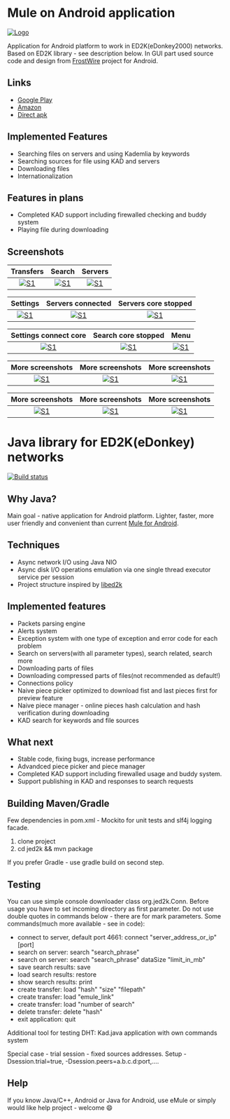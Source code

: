 # Mule on Android application

[![Logo](https://raw.githubusercontent.com/a-pavlov/jed2k/master/android/docs/mule_common.png)](https://raw.githubusercontent.com/a-pavlov/jed2k/master/android/docs/mule_common.png)

Application for Android platform to work in ED2K(eDonkey2000) networks. Based on ED2K library - see description below.
In GUI part used source code and design from [FrostWire](https://github.com/frostwire/frostwire) project for Android.

## Links

* [Google Play](https://play.google.com/store/apps/details?id=org.dkf.jmule&hl=en)
* [Amazon](https://www.amazon.com/DKF-software-Mule-on-Android/dp/B01LYN526Q/ref=sr_1_1?s=mobile-apps&ie=UTF8&qid=1475048708&sr=1-1)
* [Direct apk](https://drive.google.com/open?id=0B39-MtFuW1DTbW5LUk1IR3lsTGM)

## Implemented Features

* Searching files on servers and using Kademlia by keywords
* Searching sources for file using KAD and servers
* Downloading files
* Internationalization

## Features in plans

* Completed KAD support including firewalled checking and buddy system
* Playing file during downloading

## Screenshots

Transfers             |  Search           |  Servers
:-------------------------:|:-------------------------: |:-------------------------:
[![S1](https://raw.githubusercontent.com/a-pavlov/jed2k/master/android/docs/Screenshot_2016-09-26-20-21-51.png)](https://raw.githubusercontent.com/a-pavlov/jed2k/master/android/docs/Screenshot_2016-09-26-20-21-51.png) | [![S1](https://raw.githubusercontent.com/a-pavlov/jed2k/master/android/docs/Screenshot_2016-09-26-20-21-57.png)](https://raw.githubusercontent.com/a-pavlov/jed2k/master/android/docs/Screenshot_2016-09-26-20-21-57.png) | [![S1](https://raw.githubusercontent.com/a-pavlov/jed2k/master/android/docs/Screenshot_2016-09-26-20-22-02.png)](https://raw.githubusercontent.com/a-pavlov/jed2k/master/android/docs/Screenshot_2016-09-26-20-22-02.png)

Settings             |  Servers connected           |  Servers core stopped
:-------------------------:|:-------------------------: |:-------------------------:
[![S1](https://raw.githubusercontent.com/a-pavlov/jed2k/master/android/docs/Screenshot_2016-09-26-20-22-14.png)](https://raw.githubusercontent.com/a-pavlov/jed2k/master/android/docs/Screenshot_2016-09-26-20-22-14.png) | [![S1](https://raw.githubusercontent.com/a-pavlov/jed2k/master/android/docs/Screenshot_2016-09-26-20-22-24.png)](https://raw.githubusercontent.com/a-pavlov/jed2k/master/android/docs/Screenshot_2016-09-26-20-22-24.png) | [![S1](https://raw.githubusercontent.com/a-pavlov/jed2k/master/android/docs/Screenshot_2016-09-28-12-11-50.png)](https://raw.githubusercontent.com/a-pavlov/jed2k/master/android/docs/Screenshot_2016-09-28-12-11-50.png)

Settings connect core            |  Search core stopped          |  Menu
:-------------------------:|:-------------------------: |:-------------------------:
[![S1](https://raw.githubusercontent.com/a-pavlov/jed2k/master/android/docs/Screenshot_2016-09-28-12-12-00.png)](https://raw.githubusercontent.com/a-pavlov/jed2k/master/android/docs/Screenshot_2016-09-28-12-12-00.png) | [![S1](https://raw.githubusercontent.com/a-pavlov/jed2k/master/android/docs/Screenshot_2016-09-28-12-12-11.png)](https://raw.githubusercontent.com/a-pavlov/jed2k/master/android/docs/Screenshot_2016-09-28-12-12-11.png) | [![S1](https://raw.githubusercontent.com/a-pavlov/jed2k/master/android/docs/Screenshot_2016-09-28-12-12-21.png)](https://raw.githubusercontent.com/a-pavlov/jed2k/master/android/docs/Screenshot_2016-09-28-12-12-21.png)


More screenshots           |  More screenshots          |  More screenshots
:-------------------------:|:-------------------------: |:-------------------------:
[![S1](https://raw.githubusercontent.com/a-pavlov/jed2k/master/android/docs/Screenshot_1550678929.png)](https://raw.githubusercontent.com/a-pavlov/jed2k/master/android/docs/Screenshot_1550678929.png) | [![S1](https://raw.githubusercontent.com/a-pavlov/jed2k/master/android/docs/Screenshot_1550678934.png)](https://raw.githubusercontent.com/a-pavlov/jed2k/master/android/docs/Screenshot_1550678934.png) | [![S1](https://raw.githubusercontent.com/a-pavlov/jed2k/master/android/docs/Screenshot_1550678969.png)](https://raw.githubusercontent.com/a-pavlov/jed2k/master/android/docs/Screenshot_1550678969.png)

More screenshots           |  More screenshots          |  More screenshots
:-------------------------:|:-------------------------: |:-------------------------:
[![S1](https://raw.githubusercontent.com/a-pavlov/jed2k/master/android/docs/Screenshot_1550679073.png)](https://raw.githubusercontent.com/a-pavlov/jed2k/master/android/docs/Screenshot_1550679073.png) | [![S1](https://raw.githubusercontent.com/a-pavlov/jed2k/master/android/docs/Screenshot_1550683013.png)](https://raw.githubusercontent.com/a-pavlov/jed2k/master/android/docs/Screenshot_1550683013.png) | [![S1](https://raw.githubusercontent.com/a-pavlov/jed2k/master/android/docs/Screenshot_1550683018.png)](https://raw.githubusercontent.com/a-pavlov/jed2k/master/android/docs/Screenshot_1550683018.png)



# Java library for ED2K(eDonkey) networks

[![Build status](https://travis-ci.org/a-pavlov/jed2k.svg?branch=master)](https://travis-ci.org/a-pavlov/jed2k.svg?branch=master)

## Why Java?

Main goal - native application for Android platform. Lighter, faster, more user friendly and convenient than current [Mule for Android](https://play.google.com/store/apps/details?id=org.dkfsoft.AndroidMuleFree&hl=en).

## Techniques

* Async network I/O using Java NIO
* Async disk I/O operations emulation via one single thread executor service per session
* Project structure inspired by [libed2k](https://github.com/qmule/libed2k)

## Implemented features
* Packets parsing engine
* Alerts system
* Exception system with one type of exception and error code for each problem
* Search on servers(with all parameter types), search related, search more
* Downloading parts of files
* Downloading compressed parts of files(not recommended as default!)
* Connections policy
* Naive piece picker optimized to download fist and last pieces first for preview feature
* Naive piece manager - online pieces hash calculation and hash verification during downloading
* KAD search for keywords and file sources

## What next

* Stable code, fixing bugs, increase performance
* Advandced piece picker and piece manager
* Completed KAD support including firewalled usage and buddy system.
* Support publishing in KAD and responses to search requests

## Building Maven/Gradle
Few dependencies in pom.xml - Mockito for unit tests and slf4j logging facade.

1. clone project
2. cd jed2k && mvn package

If you prefer Gradle - use gradle build on second step.

## Testing
You can use simple console downloader class org.jed2k.Conn. Before usage you have to set incoming directory as first parameter.
Do not use double quotes in commands below - there are for mark parameters.
Some commands(much more available - see in code):

* connect to server, default port 4661: connect "server_address_or_ip" [port]
* search on server: search "search_phrase"
* search on server: search "search_phrase" dataSize "limit_in_mb"
* save search results: save
* load search results: restore
* show search results: print
* create transfer: load "hash" "size" "filepath"
* create transfer: load "emule_link"
* create transfer: load "number of search"
* delete transfer: delete "hash"
* exit application: quit

Additional tool for testing DHT: Kad.java application with own commands system

Special case - trial session - fixed sources addresses. Setup -Dsession.trial=true, -Dsession.peers=a.b.c.d:port,....

## Help
If you know Java/C++, Android or Java for Android, use eMule or simply would like help project - welcome :smile:
